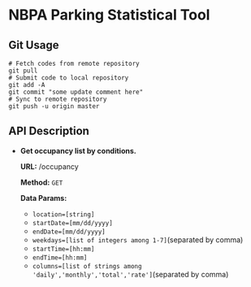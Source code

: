 # NBPA Parking Statistical Tool
## Git Usage
```shell
# Fetch codes from remote repository
git pull
# Submit code to local repository
git add -A
git commit "some update comment here"
# Sync to remote repository
git push -u origin master
```
## API Description
* **Get occupancy list by conditions.**

  **URL:** /occupancy

  **Method:** `GET`
  
  **Data Params:** 
  * `location=[string]`
  * `startDate=[mm/dd/yyyy]`
  * `endDate=[mm/dd/yyyy]`
  * `weekdays=[list of integers among 1-7]`(separated by comma)
  * `startTime=[hh:mm]`
  * `endTime=[hh:mm]`
  * `columns=[list of strings among 'daily','monthly','total','rate']`(separated by comma)


